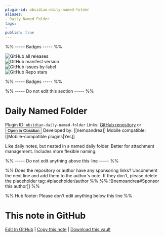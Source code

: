 ```yaml
---
plugin-id: obsidian-daily-named-folder
aliases:
- Daily Named Folder
tags: 
- 
publish: true
---
```


%% ----- Badges ----- %%

![GitHub all releases](https://img.shields.io/github/downloads/nemoandrea/obsidian-daily-named-folder/total?color=573E7A&logo=github&style=for-the-badge)   
![GitHub manifest version](https://img.shields.io/github/manifest-json/v/nemoandrea/obsidian-daily-named-folder?color=573E7A&logo=github&style=for-the-badge)   
![GitHub issues by-label](https://img.shields.io/github/issues/nemoandrea/obsidian-daily-named-folder/help%20wanted?color=573E7A&logo=github&style=for-the-badge)   
![GitHub Repo stars](https://img.shields.io/github/stars/nemoandrea/obsidian-daily-named-folder?color=573E7A&logo=github&style=for-the-badge)

%% ----- Badges ----- %%

%% ----- Do not edit this section ----- %%

# Daily Named Folder

Plugin ID: `obsidian-daily-named-folder`
Links: [GitHub repository](https://github.com/nemoandrea/obsidian-daily-named-folder) or [<button id=HH>Open in Obsidian</button>](obsidian://show-plugin?id=obsidian-daily-named-folder)
Developed by: [[nemoandrea]]
Mobile compatible: [[Mobile-compatible plugins|Yes]]

Like daily notes, but nested in a named daily folder. Better for attachment management. Includes more flexible naming.

%% ----- Do not edit anything above this line ----- %% 

%% Does the repository or author have any sponsoring links? Uncomment the next line and add them to the author's note. If they don't, please delete the placeholder tag: #placeholder/author %%
%% ![[nemoandrea#Sponsor this author]] %%

%% Hub footer: Please don't edit anything below this line %%

# This note in GitHub

<span class="git-footer">[Edit In GitHub](https://github.dev/obsidian-community/obsidian-hub/blob/main/02%20-%20Community%20Expansions/02.05%20All%20Community%20Expansions/Plugins/obsidian-daily-named-folder.md "git-hub-edit-note") | [Copy this note](https://raw.githubusercontent.com/obsidian-community/obsidian-hub/main/02%20-%20Community%20Expansions/02.05%20All%20Community%20Expansions/Plugins/obsidian-daily-named-folder.md "git-hub-copy-note") | [Download this vault](https://github.com/obsidian-community/obsidian-hub/archive/refs/heads/main.zip "git-hub-download-vault") </span>
